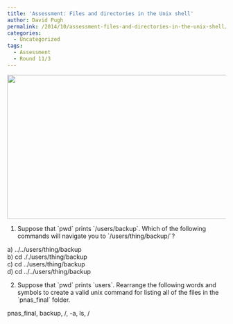 ```yaml
---
title: 'Assessment: Files and directories in the Unix shell'
author: David Pugh
permalink: /2014/10/assessment-files-and-directories-in-the-unix-shell/
categories:
  - Uncategorized
tags:
  - Assessment
  - Round 11/3
---
```

<img class="alignnone" alt="" src="http://software-carpentry.org/v5/novice/shell/img/filesystem-challenge.svg" width="523" height="332" />

1. Suppose that \`pwd\` prints \`/users/backup\`. Which of the following commands will navigate you to \`/users/thing/backup/\`?

a) ../../users/thing/backup  
b) cd ././users/thing/backup  
c) cd ../users/thing/backup  
d) cd ../../users/thing/backup

2. Suppose that \`pwd\` prints \`users\`. Rearrange the following words and symbols to create a valid unix command for listing all of the files in the \`pnas_final\` folder.

pnas_final, backup, /, -a, ls, /
